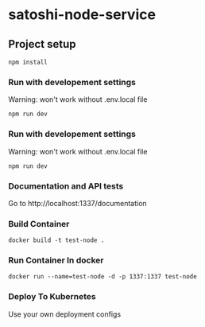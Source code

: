 # satoshi-node-service

## Project setup
```
npm install
```

### Run with developement settings
Warning: won't work without .env.local file
```
npm run dev
```

### Run with developement settings
Warning: won't work without .env.local file
```
npm run dev
```

### Documentation and API tests
Go to http://localhost:1337/documentation

### Build Container
```
docker build -t test-node .
```
### Run Container In docker
```
docker run --name=test-node -d -p 1337:1337 test-node
```

### Deploy To Kubernetes
Use your own deployment configs





